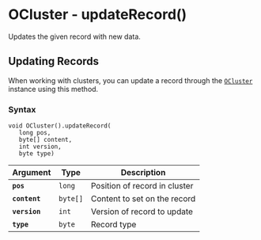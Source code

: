 # OCluster - updateRecord()

Updates the given record with new data.

## Updating Records

When working with clusters, you can update a record through the [`OCluster`](../OCluster.md) instance using this method.

### Syntax

```
void OCluster().updateRecord(
   long pos,
   byte[] content,
   int version,
   byte type)
```

| Argument | Type | Description |
|---|---|---|
| **`pos`** | `long` | Position of record in cluster |
| **`content`** | `byte[]` | Content to set on the record |
| **`version`** | `int` | Version of record to update |
| **`type`** | `byte` | Record type |
